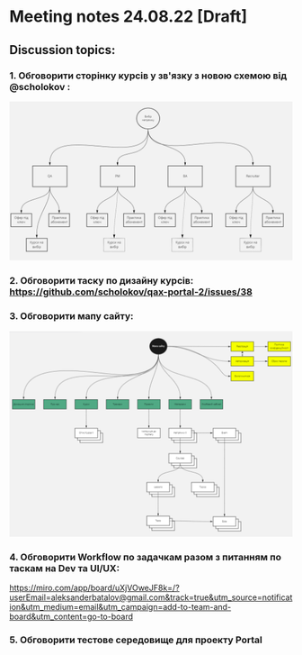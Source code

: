 # Meeting notes 24.08.22 [Draft] 

## Discussion topics: 

### 1. Обговорити сторінку курсів у зв'язку з новою схемою від @scholokov : 

![Image alt](https://github.com/scholokov/qax-portal-2/blob/main/drive/imag_course.png)

### 2. Обговорити таску по дизайну курсів:  https://github.com/scholokov/qax-portal-2/issues/38 

### 3. Обговорити мапу сайту: 

![Image alt](https://github.com/scholokov/qax-portal-2/blob/main/drive/image_map.png)

### 4. Обговорити Workflow по задачкам разом з питанням по таскам на Dev та UI/UX: 

https://miro.com/app/board/uXjVOweJF8k=/?userEmail=aleksanderbatalov@gmail.com&track=true&utm_source=notification&utm_medium=email&utm_campaign=add-to-team-and-board&utm_content=go-to-board 

### 5. Обговорити тестове середовище для проекту Portal 
